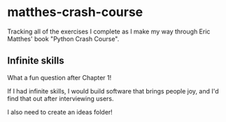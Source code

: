 # matthes-crash-course
Tracking all of the exercises I complete as I make my way through Eric Matthes' book "Python Crash Course".

## Infinite skills
What a fun question after Chapter 1! 

If I had infinite skills, I would build software that brings people joy, and I'd find that out after interviewing users. 

I also need to create an ideas folder! 
